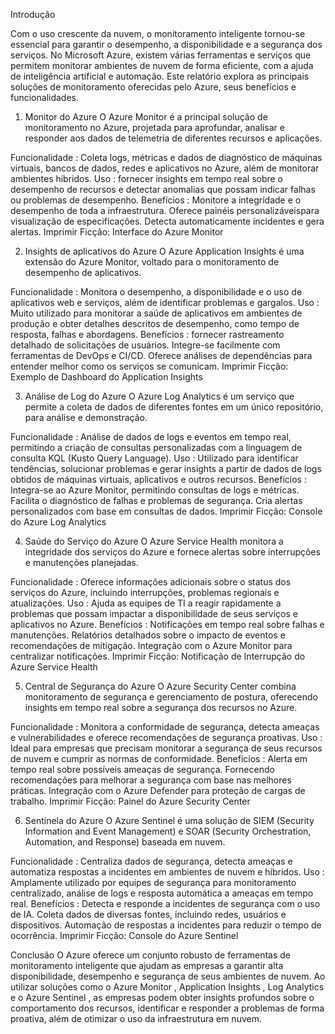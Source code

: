 Introdução

Com o uso crescente da nuvem, o monitoramento inteligente tornou-se essencial para garantir o desempenho, a disponibilidade e a segurança dos serviços. No Microsoft Azure, existem várias ferramentas e serviços que permitem monitorar ambientes de nuvem de forma eficiente, com a ajuda de inteligência artificial e automação. Este relatório explora as principais soluções de monitoramento oferecidas pelo Azure, seus benefícios e funcionalidades.

1. Monitor do Azure
O Azure Monitor é a principal solução de monitoramento no Azure, projetada para aprofundar, analisar e responder aos dados de telemetria de diferentes recursos e aplicações.

Funcionalidade : Coleta logs, métricas e dados de diagnóstico de máquinas virtuais, bancos de dados, redes e aplicativos no Azure, além de monitorar ambientes híbridos.
Uso : fornecer insights em tempo real sobre o desempenho de recursos e detectar anomalias que possam indicar falhas ou problemas de desempenho.
Benefícios :
Monitore a integridade e o desempenho de toda a infraestrutura.
Oferece painéis personalizáveis ​​para visualização de especificações.
Detecta automaticamente incidentes e gera alertas.
Imprimir Ficção: Interface do Azure Monitor

2. Insights de aplicativos do Azure
O Azure Application Insights é uma extensão do Azure Monitor, voltado para o monitoramento de desempenho de aplicativos.

Funcionalidade : Monitora o desempenho, a disponibilidade e o uso de aplicativos web e serviços, além de identificar problemas e gargalos.
Uso : Muito utilizado para monitorar a saúde de aplicativos em ambientes de produção e obter detalhes descritos de desempenho, como tempo de resposta, falhas e abordagens.
Benefícios :
fornecer rastreamento detalhado de solicitações de usuários.
Integre-se facilmente com ferramentas de DevOps e CI/CD.
Oferece análises de dependências para entender melhor como os serviços se comunicam.
Imprimir Ficção: Exemplo de Dashboard do Application Insights

3. Análise de Log do Azure
O Azure Log Analytics é um serviço que permite a coleta de dados de diferentes fontes em um único repositório, para análise e demonstração.

Funcionalidade : Análise de dados de logs e eventos em tempo real, permitindo a criação de consultas personalizadas com a linguagem de consulta KQL (Kusto Query Language).
Uso : Utilizado para identificar tendências, solucionar problemas e gerar insights a partir de dados de logs obtidos de máquinas virtuais, aplicativos e outros recursos.
Benefícios :
Integra-se ao Azure Monitor, permitindo consultas de logs e métricas.
Facilita o diagnóstico de falhas e problemas de segurança.
Cria alertas personalizados com base em consultas de dados.
Imprimir Ficção: Console do Azure Log Analytics

4. Saúde do Serviço do Azure
O Azure Service Health monitora a integridade dos serviços do Azure e fornece alertas sobre interrupções e manutenções planejadas.

Funcionalidade : Oferece informações adicionais sobre o status dos serviços do Azure, incluindo interrupções, problemas regionais e atualizações.
Uso : Ajuda as equipes de TI a reagir rapidamente a problemas que possam impactar a disponibilidade de seus serviços e aplicativos no Azure.
Benefícios :
Notificações em tempo real sobre falhas e manutenções.
Relatórios detalhados sobre o impacto de eventos e recomendações de mitigação.
Integração com o Azure Monitor para centralizar notificações.
Imprimir Ficção: Notificação de Interrupção do Azure Service Health

5. Central de Segurança do Azure
O Azure Security Center combina monitoramento de segurança e gerenciamento de postura, oferecendo insights em tempo real sobre a segurança dos recursos no Azure.

Funcionalidade : Monitora a conformidade de segurança, detecta ameaças e vulnerabilidades e oferece recomendações de segurança proativas.
Uso : Ideal para empresas que precisam monitorar a segurança de seus recursos de nuvem e cumprir as normas de conformidade.
Benefícios :
Alerta em tempo real sobre possíveis ameaças de segurança.
Fornecendo recomendações para melhorar a segurança com base nas melhores práticas.
Integração com o Azure Defender para proteção de cargas de trabalho.
Imprimir Ficção: Painel do Azure Security Center

6. Sentinela do Azure
O Azure Sentinel é uma solução de SIEM (Security Information and Event Management) e SOAR (Security Orchestration, Automation, and Response) baseada em nuvem.

Funcionalidade : Centraliza dados de segurança, detecta ameaças e automatiza respostas a incidentes em ambientes de nuvem e híbridos.
Uso : Amplamente utilizado por equipes de segurança para monitoramento centralizado, análise de logs e resposta automática a ameaças em tempo real.
Benefícios :
Detecta e responde a incidentes de segurança com o uso de IA.
Coleta dados de diversas fontes, incluindo redes, usuários e dispositivos.
Automação de respostas a incidentes para reduzir o tempo de ocorrência.
Imprimir Ficção: Console do Azure Sentinel

Conclusão
O Azure oferece um conjunto robusto de ferramentas de monitoramento inteligente que ajudam as empresas a garantir alta disponibilidade, desempenho e segurança de seus ambientes de nuvem. Ao utilizar soluções como o Azure Monitor , Application Insights , Log Analytics e o Azure Sentinel , as empresas podem obter insights profundos sobre o comportamento dos recursos, identificar e responder a problemas de forma proativa, além de otimizar o uso da infraestrutura em nuvem.

